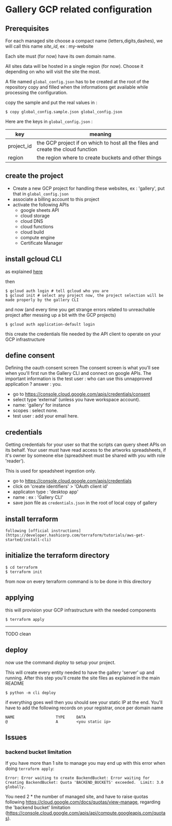 # Gallery GCP related configuration

## Prerequisites

For each managed site choose a compact name (letters,digits,dashes), we will call this name *site_id*, ex : my-website

Each site must (for now) have its own domain name.

All sites data will be hosted in a single region (for now). Choose it depending on who will visit the site the most.

A file named `global_config.json` has to be created at the root of the repository copy and filled when the informations get available while processing the configuration.

copy the sample and put the real values in :
```shell
$ copy global_config.sample.json global_config.json
```

Here are the keys in `global_config.json` :

| key | meaning |
| --- | --- |
| project_id | the GCP project if on which to host all the files and create the cloud function |
| region | the region where to create buckets and other things |



## create the project
- Create a new GCP project for handling these websites, ex : 'gallery', put that in `global_config.json`
- associate a billing account to this project
- activate the following APIs
    - google sheets API
    - cloud storage 
    - cloud DNS 
    - cloud functions 
    - cloud build 
    - compute engine
    - Certificate Manager

## install gcloud CLI

as explained [here](https://cloud.google.com/sdk/docs/install)

then 
```shell
$ gcloud auth login # tell gcloud who you are
$ gcloud init # select any project now, the project selection will be made properly by the gallery CLI
```

and now (and every time you get strange errors related to unreachable project after messing up a bit with the GCP projects)
```shell
$ gcloud auth application-default login
```
this create the credentials file needed by the API client to operate on your GCP infrastructure

## define consent
Defining the oauth consent screen
The consent screen is what you'll see when you'll first run the Gallery CLI and connect on google APIs.
The important information is the test user : who can use this unnapproved application ? answer : you.

- go to https://console.cloud.google.com/apis/credentials/consent
- select type 'external' (unless you have workspace account).
- name: 'gallery' for instance
- scopes : select none.
- test user : add your email here.


## credentials
Getting credentials for your user so that the scripts can query sheet APIs on its behalf.
Your user must have read access to the artworks spreadsheets, if it's owner by someone else (spreadsheet must be shared with you with role 'reader').

This is used for speadsheet ingestion only.

- go to https://console.cloud.google.com/apis/credentials
- click on 'create identifiers' > 'OAuth client id'
- applicaton type : 'desktop app'
- name : ex : 'Gallery CLI'
- save json file as `credentials.json` in the root of local copy of gallery

## install terraform

    following [official instructions](https://developer.hashicorp.com/terraform/tutorials/aws-get-started/install-cli)

## initialize the terraform directory

```shell
$ cd terraform
$ terraform init
```

from now on every terraform command is to be done in this directory


## applying

this will provision your GCP infrastructure with the needed components

```shell
$ terraform apply
```

----
TODO clean


## deploy

now use the command *deploy* to setup your project.

This will create every entity needed to have the gallery 'server' up and running.
After this step you'll create the site files as explained in the main README

```shell
$ python -m cli deploy
```

if everything goes well then you should see your static IP at the end.
You'll have to add the following records on your registrar, once per domain name

```
NAME                  TYPE     DATA
@                     A        <you static ip>
```

## Issues

### backend bucket limitation

If you have more than 1 site to manage you may end up with this error when doing `terraform apply`:

```
Error: Error waiting to create BackendBucket: Error waiting for Creating BackendBucket: Quota 'BACKEND_BUCKETS' exceeded.  Limit: 3.0 globally.
```

You need 2 * the number of managed site, and have to raise quotas following https://cloud.google.com/docs/quotas/view-manage, regarding the 'backend bucket' limitation (https://console.cloud.google.com/apis/api/compute.googleapis.com/quotas).